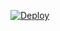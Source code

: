 





[![Deploy](https://www.linkpicture.com/q/heroku.jpg)](https://heroku.com/deploy?template=https://github.com/crazybunnyts/SewQueen.git)
     </div>
<br>

